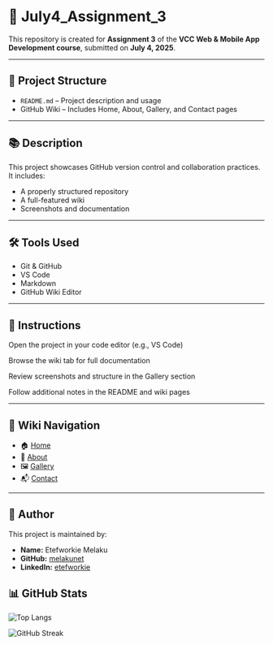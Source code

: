 # 🎯 July4_Assignment_3

This repository is created for **Assignment 3** of the **VCC Web & Mobile App Development course**, submitted on **July 4, 2025**.

---

## 📁 Project Structure

- `README.md` – Project description and usage
- GitHub Wiki – Includes Home, About, Gallery, and Contact pages

---

## 📚 Description

This project showcases GitHub version control and collaboration practices. It includes:
- A properly structured repository
- A full-featured wiki
- Screenshots and documentation

---

## 🛠 Tools Used

- Git & GitHub
- VS Code
- Markdown
- GitHub Wiki Editor

---


## 📘 Instructions
Open the project in your code editor (e.g., VS Code)

Browse the wiki tab for full documentation

Review screenshots and structure in the Gallery section

Follow additional notes in the README and wiki pages

---
## 🔗 Wiki Navigation

- 🏠 [Home](https://github.com/melakunet/July4_Assignment_3/wiki/Home)
- 📖 [About](https://github.com/melakunet/July4_Assignment_3/wiki/About)
- 🖼️ [Gallery](https://github.com/melakunet/July4_Assignment_3/wiki/Gallery)
- 📬 [Contact](https://github.com/melakunet/July4_Assignment_3/wiki/Contact)


----
## 👤 Author

This project is maintained by:

- **Name:** Etefworkie Melaku  
- **GitHub:** [melakunet](https://github.com/melakunet)  
- **LinkedIn:** [etefworkie](https://www.linkedin.com/in/etefworkie)

## 📊 GitHub Stats

![Top Langs](https://github-readme-stats.vercel.app/api/top-langs/?username=melakunet&layout=compact&theme=radical)

![GitHub Streak](https://github-readme-streak-stats.herokuapp.com/?user=melakunet&theme=radical)

